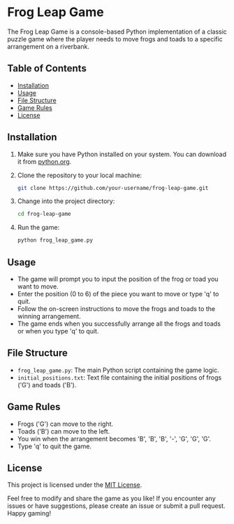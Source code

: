 # Frog Leap Game

The Frog Leap Game is a console-based Python implementation of a classic puzzle game where the player needs to move frogs and toads to a specific arrangement on a riverbank.

## Table of Contents

- [Installation](#installation)
- [Usage](#usage)
- [File Structure](#file-structure)
- [Game Rules](#game-rules)
- [License](#license)

## Installation

1. Make sure you have Python installed on your system. You can download it from [python.org](https://www.python.org/downloads/).

2. Clone the repository to your local machine:

   ```bash
   git clone https://github.com/your-username/frog-leap-game.git
   ```

3. Change into the project directory:

   ```bash
   cd frog-leap-game
   ```

4. Run the game:

   ```bash
   python frog_leap_game.py
   ```

## Usage

- The game will prompt you to input the position of the frog or toad you want to move.
- Enter the position (0 to 6) of the piece you want to move or type 'q' to quit.
- Follow the on-screen instructions to move the frogs and toads to the winning arrangement.
- The game ends when you successfully arrange all the frogs and toads or when you type 'q' to quit.

## File Structure

- `frog_leap_game.py`: The main Python script containing the game logic.
- `initial_positions.txt`: Text file containing the initial positions of frogs ('G') and toads ('B').

## Game Rules

- Frogs ('G') can move to the right.
- Toads ('B') can move to the left.
- You win when the arrangement becomes 'B', 'B', 'B', '-', 'G', 'G', 'G'.
- Type 'q' to quit the game.

## License

This project is licensed under the [MIT License](LICENSE).

Feel free to modify and share the game as you like! If you encounter any issues or have suggestions, please create an issue or submit a pull request. Happy gaming!
